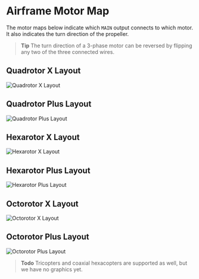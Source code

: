 # Airframe Motor Map

The motor maps below indicate which `MAIN` output connects to which motor. It also indicates the turn direction of the propeller.

> **Tip** The turn direction of a 3-phase motor can be reversed by flipping any two of the three connected wires.

## Quadrotor X Layout

![Quadrotor X Layout](images/motor_map/quadrotor_x_assignment.png)

## Quadrotor Plus Layout

![Quadrotor Plus Layout](images/motor_map/quadrotor_plus_assignment.png)

## Hexarotor X Layout

![Hexarotor X Layout](images/motor_map/hexarotor_x_assignment.png)

## Hexarotor Plus Layout

![Hexarotor Plus Layout](images/motor_map/hexarotor_plus_assignment.png)

## Octorotor X Layout

![Octorotor X Layout](images/motor_map/octorotor_x_assignment.png)

## Octorotor Plus Layout

![Octorotor Plus Layout](images/motor_map/octorotor_plus_assignment.png)

> **Todo** Tricopters and coaxial hexacopters are supported as well, but we have no graphics yet.